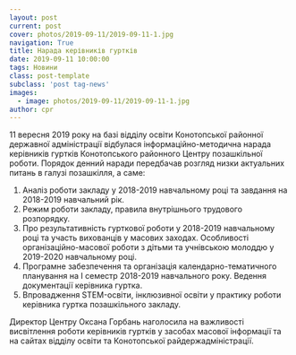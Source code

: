 ```yaml
---
layout: post
current: post
cover: photos/2019-09-11/2019-09-11-1.jpg
navigation: True
title: Нарада керівників гуртків
date: 2019-09-11 10:00:00
tags: Новини
class: post-template
subclass: 'post tag-news'
images:
  - image: photos/2019-09-11/2019-09-11-1.jpg
author: cpr
---
```


11 вересня 2019 року на базі відділу  освіти Конотопської районної державної адміністрації  відбулася інформаційно-методична нарада керівників гуртків Конотопського районного Центру позашкільної роботи. Порядок денний наради передбачав розгляд низки актуальних питань в галузі позашкілля, а саме:

1. Аналіз роботи закладу у  2018-2019 навчальному році та завдання на 2018-2019 навчальний рік.
2. Режим роботи закладу, правила внутрішнього трудового розпорядку.
3. Про результативність гурткової роботи у 2018-2019 навчальному році та участь  вихованців у масових заходах. Особливості організаційно-масової роботи з дітьми та учнівською молоддю у 2019-2020 навчальному році.
4. Програмне забезпечення та  організація календарно-тематичного планування на І семестр 2018-2019 навчального року. Ведення документації керівника гуртка.
5. Впровадження  STEM-освіти, інклюзивної освіти у практику роботи керівника гуртка позашкільного закладу.

Директор Центру Оксана Горбань наголосила на важливості висвітлення роботи керівників гуртків у засобах масової інформації та на сайтах відділу освіти та Конотопської райдержадміністрації.
